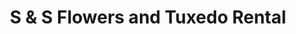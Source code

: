 ---
title: "S & S Flowers and Tuxedo Rental"
url: /natchitoches/s-and-s-flowers-and-tuxedo-rental/
shop: florist
---